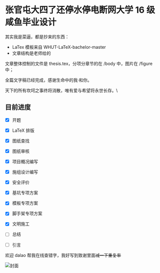 # 张官屯大四了还停水停电断网大学 16 级咸鱼毕业设计
 
 其实我是菜逼，都是抄来的东西：
 
- LaTex 模板来自 WHUT-LaTeX-bachelor-master
- 文章结构是老师给的

文章整体控制的文件是 thesis.tex，分项分章节的在 /body 中，图片在 /figure 中；

全篇文字稿已经完成，感谢生命中的我·和你。

天下的所有坎坷之事终将消散，唯有爱与希望将永世长存。\\

## 目前进度

- [x] 开题
- [x] LaTeX 排版
- [x] 图纸查找
- [x] 图纸审核
- [x] 项目概况编写
- [x] 施组设计编写
- [x] 安全评价
- [x] 基坑专项方案
- [x] 模板专项方案
- [x] 脚手架专项方案
- [x] 文明施工


- [ ] 总结
- [ ] 引言

欢迎 dalao 帮我在线查错字，我好写到致谢里面~~减一下重复率~~

![封面](https://assets.galentwww.com/picgo/20200504225119.png)
